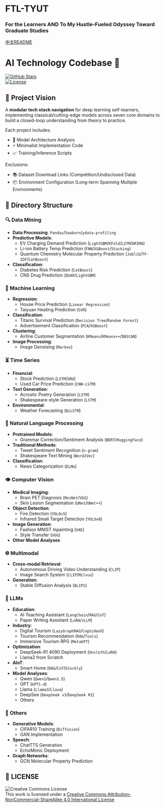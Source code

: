 # FTL-TYUT 
### For the Learners AND To My Hustle-Fueled Odyssey Toward Graduate Studies  

[中文README](README-zh.md)

# AI Technology Codebase 🚀  
[![GitHub Stars](https://img.shields.io/github/stars/yourusername/reponame?style=social)](https://github.com/yourusername/reponame)  
[![License](https://img.shields.io/badge/License-MIT-blue.svg)](https://opensource.org/licenses/MIT)  

## 🌟 Project Vision  
A **modular tech stack navigation** for deep learning self-learners, implementing classical/cutting-edge models across seven core domains to build a closed-loop understanding from theory to practice.  

Each project includes:  
- 🧠 Model Architecture Analysis  
- ⚡ Minimalist Implementation Code  
- 📈 Training/Inference Scripts  

Exclusions:  
- 📚 Dataset Download Links (Competition/Undisclosed Data)  
- 📦 Environment Configuration (Long-term Spanning Multiple Environments)  

## 📂 Directory Structure  
### 🔍 Data Mining  
- **Data Processing**: `Pandas`/`Seaborn`/`ydata-profiling`  
- **Predictive Models**:  
  - EV Charging Demand Prediction (`LightGBM`/`KFold`/`LSTM`/`ARIMA`)  
  - Li-ion Battery Temp Prediction (`FNN`/`XGBoost`/`Stacking`)  
  - Quantum Chemistry Molecular Property Prediction (`Joblib`/`TF-IDF`/`CatBoost`)  
- **Classification**:  
  - Diabetes Risk Prediction (`CatBoost`)  
  - CNS Drug Prediction (`QSAR`/`LightGBM`)  

### 🤖 Machine Learning  
- **Regression**:  
  - House Price Prediction (`Linear Regression`)  
  - Taiyuan Heating Prediction (`SVR`)  
- **Classification**:  
  - Titanic Survival Prediction (`Decision Tree`/`Random Forest`)  
  - Advertisement Classification (`PCA`/`XGBoost`)  
- **Clustering**:  
  - Airline Customer Segmentation (`KMeans`/`KMeans++`/`DBSCAN`)  
- **Image Processing**:  
  - Image Denoising (`Markov`)  

### ⏳ Time Series  
- **Financial**:  
  - Stock Prediction (`LSTM`/`GRU`)  
  - Used Car Price Prediction (`CNN-LSTM`)  
- **Text Generation**:  
  - Acrostic Poetry Generation (`LSTM`)  
  - Shakespeare-style Generation (`LSTM`)  
- **Environmental**:  
  - Weather Forecasting (`BiLSTM`)  

### 📝 Natural Language Processing  
- **Pretrained Models**:  
  - Grammar Correction/Sentiment Analysis (`BERT`/`HuggingFace`)  
- **Traditional Methods**:  
  - Tweet Sentiment Recognition (`n-gram`)  
  - Shakespeare Text Mining (`Word2Vec`)  
- **Classification**:  
  - News Categorization (`ELMo`)  

### 👁️ Computer Vision  
- **Medical Imaging**:  
  - Brain PET Diagnosis (`ResNet`/`VGG`)  
  - Skin Lesion Segmentation (`UNet`/`UNet++`)  
- **Object Detection**:  
  - Fire Detection (`YOLOv5`)  
  - Infrared Small Target Detection (`YOLOv8`)  
- **Image Generation**:  
  - Fashion MNIST Inpainting (`VAE`)  
  - Style Transfer (`VGG`)  
- **Other Model Analyses**  

### 🌐 Multimodal  
- **Cross-modal Retrieval**:  
  - Autonomous Driving Video Understanding (`CLIP`)  
  - Image Search System (`CLIP`/`Milvus`)  
- **Generation**:  
  - Stable Diffusion Analysis (`BLIP2`)  

### 🧠 LLMs  
- **Education**:  
  - AI Teaching Assistant (`LangChain`/`RAG`/`CoT`)  
  - Paper Writing Assistant (`LoRA`/`vLLM`)  
- **Industry**:  
  - Digital Tourism (`LazyGraphRAG`/`CogVideoX`)  
  - Tourism Recommendation (`RAG`/`Tools`)  
  - Immersive Tourism RPG (`MetaGPT`)  
- **Optimization**:  
  - DeepSeek-R1 4090 Deployment (`Unsloth`/`LoRA`)  
  - Llama2 from Scratch  
- **AIoT**:  
  - Smart Home (`RAG`/`CoT`/`blockly`)  
- **Model Analyses**:  
  - Qwen (`Qwen2`/`Qwen2.5`)  
  - GPT (`GPT1-4`)  
  - Llama (`Llama3`/`Llava`)  
  - DeepSee (`DeepSeek v3`/`DeepSeek R1`)  
  - Others  

### 🧰 Others  
- **Generative Models**:  
  - CIFAR10 Training (`Diffusion`)  
  - GAN Implementation  
- **Speech**:  
  - ChatTTS Generation  
  - EchoMimic Deployment  
- **Graph Networks**:  
  - GCN Molecular Property Prediction  

## 📜 LICENSE

<img alt="Creative Commons License" style="border-width:0" src="https://i.creativecommons.org/l/by-nc-sa/4.0/88x31.png" /></a><br />This work is licensed under a <a rel="license" href="http://creativecommons.org/licenses/by-nc-sa/4.0/">Creative Commons Attribution-NonCommercial-ShareAlike 4.0 International License</a>